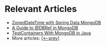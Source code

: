 # Relevant Articles

- [ZonedDateTime with Spring Data MongoDB](https://www.baeldung.com/spring-data-mongodb-zoneddatetime)
- [A Guide to @DBRef in MongoDB](https://www.baeldung.com/spring-mongodb-dbref-annotation)
- [TestContainers With MongoDB in Java](https://www.baeldung.com/java-mongodb-testcontainers)
- More articles: [[<--prev]](../spring-boot-persistence-mongodb-3) 

